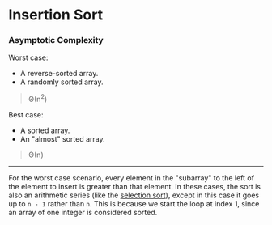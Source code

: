 # Insertion Sort

### Asymptotic Complexity

Worst case:

- A reverse-sorted array.
- A randomly sorted array.

> Θ(n<sup>2</sup>)

Best case:

- A sorted array.
- An "almost" sorted array.

> Θ(n)

---

For the worst case scenario, every element in the "subarray" to the left of the element to insert is greater than that element.  In these cases, the sort is also an arithmetic series (like the [selection sort]), except in this case it goes up to `n - 1` rather than `n`.  This is because we start the loop at index 1, since an array of one integer is considered sorted.

[selection sort]: /go/sort/selection/README.md

